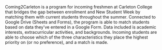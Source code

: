 Coming2Carleton is a program for incoming freshmen at Carleton College that bridges the gap between enrollment and New Student Week by matching them with current students throughout the summer.
Connected to Google Drive (Sheets and Forms), the program is able to match students based on data they've entered in a Google Form.
Data included is academic interests, extracurricular activities, and backgrounds. Incoming students are able to choose which of the three characteristics they place the highest priority on (or no preference), and a match is made.
